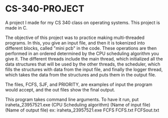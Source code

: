 # CS-340-PROJECT
A project I made for my CS 340 class on operating systems. This project is made in C.

The objective of this project was to practice making multi-threaded programs. In this, you give an input file, and then it is tokenized into different
blocks, called "mini pcb" in the code. These operations are then performed in an ordered determined by the CPU scheduling algorithm you give it. The different threads
include the main thread, which initialized all the data structures that will be used by the other threads, the scheduler, which fills the structures with data from 
the input file, and finally the logger thread, which takes the data from the structures and puts them in the output file. 

The files, FCFS, SJF, and PRIORITY, are examples of input the program would accept, and the out files show the final output.

This program takes command line arguments. To have it run, put
iraheta_23957521.exe (CPU Scheduling algorithm) (Name of input file) (Name of output file)
ex: iraheta_23957521.exe FCFS FCFS.txt FCFSout.txt

